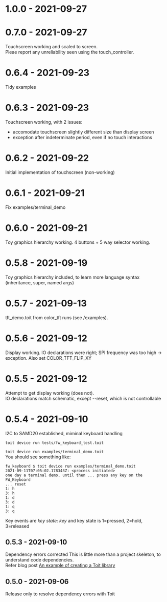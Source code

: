 # 1.0.0 - 2021-09-27

# 0.7.0 - 2021-09-27
Touchscreen working and scaled to screen.  
Pleae report any unreliability seen using the touch_controller.

# 0.6.4 - 2021-09-23
Tidy examples

# 0.6.3 - 2021-09-23
Touchscreen working, with 2 issues:  
- accomodate touchscreen slightly different size than display screen
- exception after indeterminate period, even if no touch interactions

# 0.6.2 - 2021-09-22
Initial implementation of touchscreen (non-working)

# 0.6.1 - 2021-09-21
Fix examples/terminal_demo

# 0.6.0 - 2021-09-21
Toy graphics hierarchy working.  4 buttons + 5 way selector working.

# 0.5.8 - 2021-09-19
Toy graphics hierarchy included, to learn more language syntax (inheritance, super, named args)

# 0.5.7 - 2021-09-13
tft_demo.toit from color_tft runs (see /examples).

# 0.5.6 - 2021-09-12
Display working.
IO declarations were right; SPI frequency was too high -> exception.  Also set COLOR_TFT_FLIP_XY

# 0.5.5 - 2021-09-12
Attempt to get display working (does not).  
IO declarations match schematic, except --reset, which is not controllable

# 0.5.4 - 2021-09-10
I2C to SAMD20 established, miminal keyboard handling

`toit device run tests/fw_keyboard_test.toit`  

`toit device run examples/terminal_demo.toit`  
You should see something like:  
```
fw_keyboard $ toit device run examples/terminal_demo.toit
2021-09-11T07:05:02.178343Z: <process initiated>
one day a terminal demo, until then ... press any key on the FW_Keyboard
... reset
1: h
3: h
1: d
3: d
1: q
3: q
```
Key events are  *key state: key* and key state is 1=pressed, 2=hold, 3=released

## 0.5.3 - 2021-09-10
Dependency errors corrected
This is little more than a project skeleton, to understand code dependencies.  
Refer blog post [An example of creating a Toit library](https://ekorau.com/2021/09/09/Creating-Library-Example.html)

## 0.5.0 - 2021-09-06
Release only to resolve dependency errors with Toit